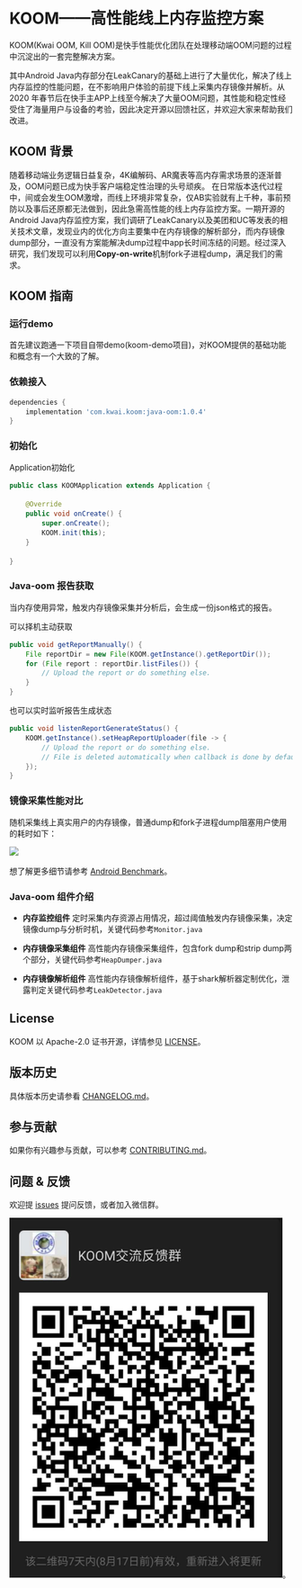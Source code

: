# KOOM——高性能线上内存监控方案
KOOM(Kwai OOM, Kill OOM)是快手性能优化团队在处理移动端OOM问题的过程中沉淀出的一套完整解决方案。

其中Android Java内存部分在LeakCanary的基础上进行了大量优化，解决了线上内存监控的性能问题，在不影响用户体验的前提下线上采集内存镜像并解析。从 2020 年春节后在快手主APP上线至今解决了大量OOM问题，其性能和稳定性经受住了海量用户与设备的考验，因此决定开源以回馈社区，并欢迎大家来帮助我们改进。

## KOOM 背景
随着移动端业务逻辑日益复杂，4K编解码、AR魔表等高内存需求场景的逐渐普及，OOM问题已成为快手客户端稳定性治理的头号顽疾。  在日常版本迭代过程中，间或会发生OOM激增，而线上环境非常复杂，仅AB实验就有上千种，事前预防以及事后还原都无法做到，因此急需高性能的线上内存监控方案。一期开源的Android Java内存监控方案，我们调研了LeakCanary以及美团和UC等发表的相关技术文章，发现业内的优化方向主要集中在内存镜像的解析部分，而内存镜像dump部分，一直没有方案能解决dump过程中app长时间冻结的问题。经过深入研究，我们发现可以利用**Copy-on-write**机制fork子进程dump，满足我们的需求。


## KOOM 指南

### 运行demo

首先建议跑通一下项目自带demo(koom-demo项目)，对KOOM提供的基础功能和概念有一个大致的了解。

### 依赖接入

```gradle
dependencies {
    implementation 'com.kwai.koom:java-oom:1.0.4'
}
```

### 初始化
Application初始化

```Java
public class KOOMApplication extends Application {

    @Override
    public void onCreate() {
        super.onCreate();
        KOOM.init(this);
    }

}
```

### Java-oom 报告获取
当内存使用异常，触发内存镜像采集并分析后，会生成一份json格式的报告。

可以择机主动获取
```Java
public void getReportManually() {
    File reportDir = new File(KOOM.getInstance().getReportDir());
    for (File report : reportDir.listFiles()) {
        // Upload the report or do something else.
    }
}
```

也可以实时监听报告生成状态
```Java
public void listenReportGenerateStatus() {
    KOOM.getInstance().setHeapReportUploader(file -> {
        // Upload the report or do something else.
        // File is deleted automatically when callback is done by default.
    });
}
```

### 镜像采集性能对比
随机采集线上真实用户的内存镜像，普通dump和fork子进程dump阻塞用户使用的耗时如下：

<img src="https://github.com/KwaiAppTeam/KOOM/wiki/images/android_benchmark_cn.png" width="500">

想了解更多细节请参考 [Android Benchmark](https://github.com/KwaiAppTeam/KOOM/wiki/android_benchmark_cn)。

### Java-oom 组件介绍
* **内存监控组件**
定时采集内存资源占用情况，超过阈值触发内存镜像采集，决定镜像dump与分析时机，关键代码参考`Monitor.java`

* **内存镜像采集组件**
高性能内存镜像采集组件，包含fork dump和strip dump两个部分，关键代码参考`HeapDumper.java`

* **内存镜像解析组件**
高性能内存镜像解析组件，基于shark解析器定制优化，泄露判定关键代码参考`LeakDetector.java`

## License
KOOM 以 Apache-2.0 证书开源，详情参见 [LICENSE](./LICENSE)。

## 版本历史
具体版本历史请参看 [CHANGELOG.md](./CHANGELOG.md)。

## 参与贡献
如果你有兴趣参与贡献，可以参考 [CONTRIBUTING.md](./CONTRIBUTING.md)。


## 问题 & 反馈
欢迎提 [issues](https://github.com/KwaiAppTeam/KOOM/issues) 提问反馈，或者加入微信群。

<img src=./doc/images/wechat.png/>。